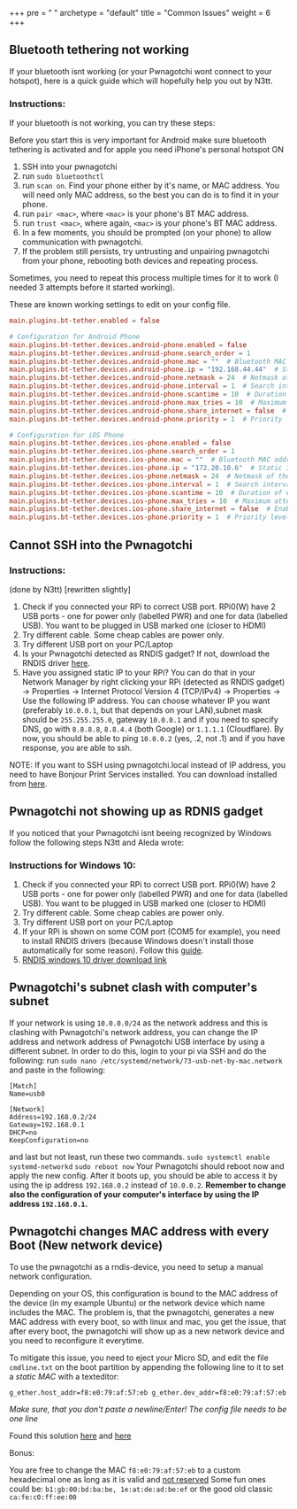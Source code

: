 +++
pre = "<i class='fas fa-book-medical'></i> "
archetype = "default"
title = "Common Issues"
weight = 6
+++

## Bluetooth tethering not working

If your bluetooth isnt working (or your Pwnagotchi wont connect to your hotspot), here is a quick guide which will hopefully help you out by N3tt.

### Instructions:

If your bluetooth is not working, you can try these steps:

Before you start this is very important for Android make sure bluetooth tethering is activated and for apple you need iPhone's personal hotspot ON

1. SSH into your pwnagotchi
2. run `sudo bluetoothctl`
3. run `scan on`. Find your phone either by it's name, or MAC address. You will need only MAC address, so the best you can do is to find it in your phone.
4. run `pair <mac>`, where `<mac>` is your phone's BT MAC address.
5. run `trust <mac>`, where again, `<mac>` is your phone's BT MAC address.
6. In a few moments, you should be prompted (on your phone) to allow communication with pwnagotchi.
7. If the problem still persists, try untrusting and unpairing pwnagotchi from your phone, rebooting both devices and repeating process.

Sometimes, you need to repeat this process multiple times for it to work (I needed 3 attempts before it started working).

These are known working settings to edit on your config file.

```toml
main.plugins.bt-tether.enabled = false

# Configuration for Android Phone
main.plugins.bt-tether.devices.android-phone.enabled = false
main.plugins.bt-tether.devices.android-phone.search_order = 1
main.plugins.bt-tether.devices.android-phone.mac = ""  # Bluetooth MAC address of the Android phone
main.plugins.bt-tether.devices.android-phone.ip = "192.168.44.44"  # Static IP of the Pwnagotchi
main.plugins.bt-tether.devices.android-phone.netmask = 24  # Netmask of the PAN
main.plugins.bt-tether.devices.android-phone.interval = 1  # Search interval in minutes
main.plugins.bt-tether.devices.android-phone.scantime = 10  # Duration of each search in seconds
main.plugins.bt-tether.devices.android-phone.max_tries = 10  # Maximum attempts to find the phone
main.plugins.bt-tether.devices.android-phone.share_internet = false  # Enable internet sharing via Bluetooth
main.plugins.bt-tether.devices.android-phone.priority = 1  # Priority level for tethering
```

```toml
# Configuration for iOS Phone
main.plugins.bt-tether.devices.ios-phone.enabled = false
main.plugins.bt-tether.devices.ios-phone.search_order = 1
main.plugins.bt-tether.devices.ios-phone.mac = ""  # Bluetooth MAC address of the iOS phone
main.plugins.bt-tether.devices.ios-phone.ip = "172.20.10.6"  # Static IP of the Pwnagotchi when tethered to iOS
main.plugins.bt-tether.devices.ios-phone.netmask = 24  # Netmask of the PAN
main.plugins.bt-tether.devices.ios-phone.interval = 1  # Search interval in minutes
main.plugins.bt-tether.devices.ios-phone.scantime = 10  # Duration of each search in seconds
main.plugins.bt-tether.devices.ios-phone.max_tries = 10  # Maximum attempts to find the phone
main.plugins.bt-tether.devices.ios-phone.share_internet = false  # Enable internet sharing via Bluetooth
main.plugins.bt-tether.devices.ios-phone.priority = 1  # Priority level for tethering
```

## Cannot SSH into the Pwnagotchi

### Instructions:

(done by N3tt) [rewritten slightly]

1. Check if you connected your RPi to correct USB port. RPi0(W) have 2 USB ports - one for power only (labelled PWR) and one for data (labelled USB). You want to be plugged in USB marked one (closer to HDMI)
2. Try different cable. Some cheap cables are power only.
3. Try different USB port on your PC/Laptop
4. Is your Pwnagotchi detected as RNDIS gadget? If not, download the RNDIS driver [here](https://modclouddownloadprod.blob.core.windows.net/shared/mod-rndis-driver-windows.zip).
5. Have you assigned static IP to your RPi? You can do that in your Network Manager by right clicking your RPi (detected as RNDIS gadget) -> Properties -> Internet Protocol Version 4 (TCP/IPv4) -> Properties -> Use the following IP address. You can choose whatever IP you want (preferably `10.0.0.1`, but that depends on your LAN),subnet mask should be `255.255.255.0`, gateway `10.0.0.1` and if you need to specify DNS, go with `8.8.8.8`, `8.8.4.4` (both Google) or `1.1.1.1` (Cloudflare). By now, you should be able to ping `10.0.0.2` (yes, .2, not .1) and if you have response, you are able to ssh.

NOTE:
If you want to SSH using pwnagotchi.local instead of IP address, you need to have Bonjour Print Services installed. You can download installed from [here](https://support.apple.com/kb/DL999?viewlocale=en_US&locale=en_US).

## Pwnagotchi not showing up as RDNIS gadget

If you noticed that your Pwnagotchi isnt beeing recognized by Windows follow the following steps N3tt and Aleda wrote:

### Instructions for Windows 10:

1. Check if you connected your RPi to correct USB port. RPi0(W) have 2 USB ports - one for power only (labelled PWR) and one for data (labelled USB). You want to be plugged in USB marked one (closer to HDMI)
2. Try different cable. Some cheap cables are power only.
3. Try different USB port on your PC/Laptop
4. If your RPi is shown on some COM port (COM5 for example), you need to install RNDIS drivers (because Windows doesn't install those automatically for some reason). Follow this [guide](https://www.factoryforward.com/pi-zero-w-headless-setup-windows10-rndis-driver-issue-resolved/).
5. [RNDIS windows 10 driver download link](https://modclouddownloadprod.blob.core.windows.net/shared/mod-rndis-driver-windows.zip)

## Pwnagotchi's subnet clash with computer's subnet

If your network is using `10.0.0.0/24` as the network address and this is clashing with Pwnagotchi's network address, you can change the IP address and network address of Pwnagotchi USB interface by using a different subnet. In order to do this, login to your pi via SSH and do the following:
run
`sudo nano /etc/systemd/network/73-usb-net-by-mac.network`
and paste in the following:

```
[Match]
Name=usb0

[Network]
Address=192.168.0.2/24
Gateway=192.168.0.1
DHCP=no
KeepConfiguration=no
```
and last but not least, run these two commands.
`sudo systemctl enable systemd-networkd`
`sudo reboot now`
Your Pwnagotchi should reboot now and apply the new config. After it boots up, you should be able to access it by using the ip address `192.168.0.2` instead of `10.0.0.2`. **Remember to change also the configuration of your computer's interface by using the IP address `192.168.0.1`.**

## Pwnagotchi changes MAC address with every Boot (New network device)

To use the pwnagotchi as a rndis-device, you need to setup a manual network configuration.

Depending on your OS, this configuration is bound to the MAC address of the device (in my example Ubuntu) or the network device which name includes the MAC.
The problem is, that the pwnagotchi, generates a new MAC address with every boot, so with linux and mac, you get the issue, that after every boot, the pwnagotchi will show up as a new network device and you need to reconfigure it everytime.

To mitigate this issue, you need to eject your Micro SD, and edit the file `cmdline.txt` on the boot partition by appending the following line to it to set a _static MAC_ with a texteditor:

```
g_ether.host_addr=f8:e0:79:af:57:eb g_ether.dev_addr=f8:e0:79:af:57:eb 
```
*Make sure, that you don't paste a newline/Enter! The config file needs to be one line*

Found this solution [here](https://betweenmistakes.com/2019/11/09/rndis-ethernet-gadget-rpi0w/) and [here](https://forums.raspberrypi.com/viewtopic.php?p=1555672#p1556036)

Bonus:

You are free to change the MAC `f8:e0:79:af:57:eb` to a custom hexadecimal one as long as it is valid and [not reserved](https://www.iana.org/assignments/ethernet-numbers/ethernet-numbers.xml)
Some fun ones could be: `b1:gb:00:bd:ba:be, 1e:at:de:ad:be:ef` or the good old classic `ca:fe:c0:ff:ee:00` 
